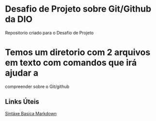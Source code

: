 # Desafio de Projeto sobre Git/Github da DIO
Repositorio criado para o Desafio de Projeto

# Temos um diretorio com 2 arquivos em texto com comandos que irá ajudar a 
  compreender sobre o Git/github

## Links Úteis
[Sintáxe Basica Markdown](https://www.markdownguide.org/basic-syntax/)
